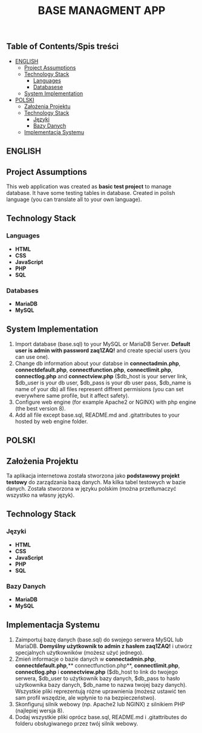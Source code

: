 <h1 align="center"> BASE MANAGMENT APP </h1> <br>

## Table of Contents/Spis treści
- [ENGLISH](#english)
   - [Project Assumptions](#project-assumptions)
   - [Technology Stack](#technology-stack)
      - [Languages](#languages)
      - [Databasese](#databases)
   - [System Implementation](#system-implementation)
- [POLSKI](#polski)
   - [Założenia Projektu](#założenia-projektu)
   - [Technology Stack](#technology-stack-1)
      - [Języki](#języki)
      - [Bazy Danych](#bazy-danych)
   - [Implementacja Systemu](#implementacja-systemu)

## ENGLISH

## Project Assumptions

This web application was created as **basic test project** to manage database. It have some testing tables in database. Created in polish language (you can translate all to your own language). 

## Technology Stack

### Languages

- **HTML**
- **CSS**
- **JavaScript**
- **PHP**
- **SQL**

### Databases

- **MariaDB**
- **MySQL**

## System Implementation

1. Import database (base.sql) to your MySQL or MariaDB Server. **Default user is admin with password zaq1ZAQ!** and create special users (you can use one).
2.  Change db information about your databse in **connectadmin.php**, **connectdefault.php**, **connectfunction.php**, **connectlimit.php**, **connectlog.php** and **connectview.php** ($db_host is your server link, $db_user is your db user, $db_pass is your db user pass, $db_name is name of your db) all files represent diffrent permisions (you can set everywhere same profile, but it affect safety).
3.  Configure web engine (for example Apache2 or NGINX) with php engine (the best version 8).
4.  Add all file except base.sql, README.md and .gitattributes to your hosted by web engine folder. 

## POLSKI

## Założenia Projektu
Ta aplikacja internetowa została stworzona jako **podstawowy projekt testowy** do zarządzania bazą danych. Ma kilka tabel testowych w bazie danych. Została stworzona w języku polskim (można przetłumaczyć wszystko na własny język).

## Technology Stack

### Języki

- **HTML**
- **CSS**
- **JavaScript**
- **PHP**
- **SQL**

### Bazy Danych
- **MariaDB**
- **MySQL**

## Implementacja Systemu

1. Zaimportuj bazę danych (base.sql) do swojego serwera MySQL lub MariaDB. **Domyślny użytkownik to admin z hasłem zaq1ZAQ!** i utwórz specjalnych użytkowników (możesz użyć jednego).
2. Zmień informacje o bazie danych w **connectadmin.php**, **connectdefault.php**,** connectfunction.php**, **connectlimit.php**, **connectlog.php** i **connectview.php** ($db_host to link do twojego serwera, $db_user to użytkownik bazy danych, $db_pass to hasło użytkownika bazy danych, $db_name to nazwa twojej bazy danych). Wszystkie pliki reprezentują różne uprawnienia (możesz ustawić ten sam profil wszędzie, ale wpłynie to na bezpieczeństwo).
3. Skonfiguruj silnik webowy (np. Apache2 lub NGINX) z silnikiem PHP (najlepiej wersja 8).
4. Dodaj wszystkie pliki oprócz base.sql, README.md i .gitattributes do folderu obsługiwanego przez twój silnik webowy.
